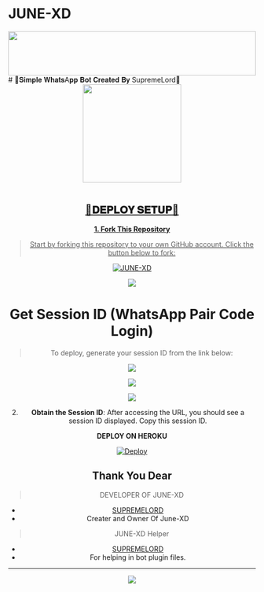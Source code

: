 # **JUNE-XD**


<img src="https://i.imgur.com/dBaSKWF.gif" height="90" width="100%">
# 💫𝐒𝐢𝐦𝐩𝐥𝐞  𝐖𝐡𝐚𝐭𝐬A𝐩𝐩 𝐁𝐨𝐭 𝐂𝐫𝐞𝐚𝐭𝐞𝐝 𝐁𝐲 SupremeLord💫
<div class = "repo" align = "center">
 
<a href = "#">
<img src = "https://files.catbox.moe/4vvjtr.jpg"  width="200" height="200">
</img>
 <p align="center">
  <a href="#"><img src="http://readme-typing-svg.herokuapp.com?color=ff00ab&center=true&vCenter=true&multiline=false&linesJUNE-XD+XD+WHATSAPP+BOT+XD" alt="">
   
## 🚀𝐃𝐄𝐏𝐋𝐎𝐘 𝐒𝐄𝐓𝐔𝐏🚀

**1. Fork This Repository**

> Start by forking this repository to your own GitHub account. Click the button below to fork:

  <a href="https://github.com/Peacemaker-cyber/PEACEMAKER-MD/fork"><img title="JUNE-XD" src="https://img.shields.io/badge/FORK-JUNE-XD?color=goldengreen&style=for-the-badge&logo=stackshare"></a>

<a><img src='https://i.imgur.com/LyHic3i.gif'/>

# Get Session ID (WhatsApp Pair Code Login)

> To deploy, generate your session ID from the link below:
<p align="center">
  <a href="HTTPS://Junexd-session-id-generator-1.onrender.com/?">
    <img src="https://img.shields.io/badge/%F0%9F%9A%80%20GET%20PAIR%20CODE%20WEB-ffcc00?style=for-the-badge"/>
  </a>
</p>
<a><img src='https://i.imgur.com/LyHic3i.gif'/>


<a><img src='https://i.imgur.com/LyHic3i.gif'/>

2. **Obtain the Session ID**: After accessing the URL, you should see a session ID displayed. Copy this session ID.


   
  **DEPLOY ON HEROKU**
  
[![Deploy](https://www.herokucdn.com/deploy/button.svg)](https://dashboard.heroku.com/new?template=https%3A%2F%2Fgithub.com%Peacemaker-cyber%PEACEMAKER-MD) 
   




## **Thank You Dear**

> DEVELOPER OF JUNE-XD
- [SUPREMELORD ](https://github.com/supreme-lord-X)
- Creater and Owner Of June-XD

> JUNE-XD Helper
- [SUPREMELORD](https://github.com/supreme-lord-X)
- For helping in bot plugin files.
---
<a><img src='https://i.imgur.com/LyHic3i.gif'/>
